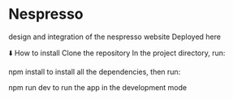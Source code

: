 # Nespresso

design and integration of the nespresso website
Deployed here

⬇️ How to install
Clone the repository In the project directory, run:

npm install
to install all the dependencies, then run:

npm run dev
to run the app in the development mode
